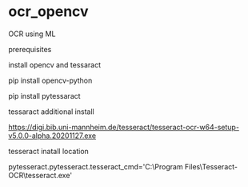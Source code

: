 # ocr_opencv
OCR using ML

prerequisites

install opencv and tessaract 

pip install opencv-python 

pip install pytessaract 


tessaract additional install 

https://digi.bib.uni-mannheim.de/tesseract/tesseract-ocr-w64-setup-v5.0.0-alpha.20201127.exe

tesseract inatall location 

pytesseract.pytesseract.tesseract_cmd='C:\\Program Files\\Tesseract-OCR\\tesseract.exe'
